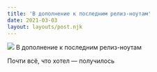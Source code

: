 ```yaml
---
title: 'В дополнение к последним релиз-ноутам'
date: 2021-03-03
layout: layouts/post.njk
---
```


![](https://i.ibb.co/qsS1wHT/file-19.jpg)
В дополнение к последним релиз-ноутам

Почти всё, что хотел — получилось

